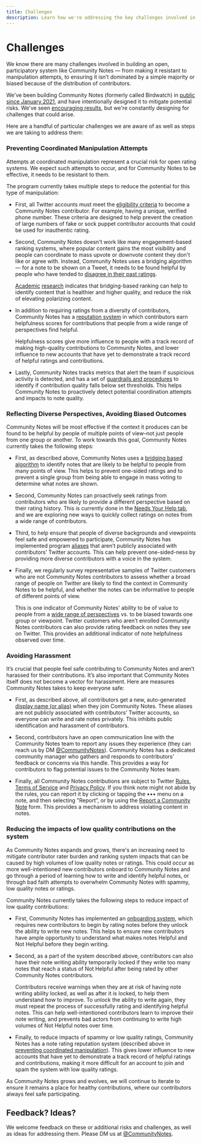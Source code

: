 ```yaml
---
title: Challenges
description: Learn how we're addressing the key challenges involved in building an open, participatory system like Community Notes.
---
```

# Challenges

We know there are many challenges involved in building an open, participatory system like Community Notes — from making it resistant to manipulation attempts, to ensuring it isn’t dominated by a simple majority or biased because of the distribution of contributors.

We've been building Community Notes (formerly called Birdwatch) in [public since January 2021](https://blog.twitter.com/en_us/topics/product/2021/introducing-birdwatch-a-community-based-approach-to-misinformation), and have intentionally designed it to mitigate potential risks. We've seen [encouraging results](https://blog.twitter.com/en_us/topics/product/2022/birdwatch-getting-new-onboarding-process-more-visible-notes), but we're constantly designing for challenges that could arise.

Here are a handful of particular challenges we are aware of as well as steps we are taking to address them:

### Preventing Coordinated Manipulation Attempts

Attempts at coordinated manipulation represent a crucial risk for open rating systems. We expect such attempts to occur, and for Community Notes to be effective, it needs to be resistant to them.

The program currently takes multiple steps to reduce the potential for this type of manipulation:

- First, all Twitter accounts must meet the [eligibility criteria](../contributing/signing-up) to become a Community Notes contributor. For example, having a unique, verified phone number. These criteria are designed to help prevent the creation of large numbers of fake or sock puppet contributor accounts that could be used for inauthentic rating.
- Second, Community Notes doesn't work like many engagement-based ranking systems, where popular content gains the most visibility and people can coordinate to mass upvote or downvote content they don't like or agree with. Instead, Community Notes uses a bridging algorithm — for a note to be shown on a Tweet, it needs to be found helpful by people who have tended to [disagree in their past ratings](../contributing/diversity-of-perspectives).

  [Academic](https://www.belfercenter.org/publication/bridging-based-ranking) [research](https://www.google.com/books/edition/Breaking_the_Social_Media_Prism/ORMCEAAAQBAJ?hl=en&gbpv=0) indicates that bridging-based ranking can help to identify content that is healthier and higher quality, and reduce the risk of elevating polarizing content.

- In addition to requiring ratings from a diversity of contributors, Community Notes has a [reputation system](../under-the-hood/contributor-scores) in which contributors earn helpfulness scores for contributions that people from a wide range of perspectives find helpful.

  Helpfulness scores give more influence to people with a track record of making high-quality contributions to Community Notes, and lower influence to new accounts that have yet to demonstrate a track record of helpful ratings and contributions.

- Lastly, Community Notes tracks metrics that alert the team if suspicious activity is detected, and has a set of [guardrails and procedures](../under-the-hood/guardrails) to identify if contribution quality falls below set thresholds. This helps Community Notes to proactively detect potential coordination attempts and impacts to note quality.

### Reflecting Diverse Perspectives, Avoiding Biased Outcomes

Community Notes will be most effective if the context it produces can be found to be helpful by people of multiple points of view–not just people from one group or another. To work towards this goal, Community Notes currently takes the following steps:

- First, as described above, Community Notes uses a [bridging based algorithm](../under-the-hood/note-ranking-code) to identify notes that are likely to be helpful to people from many points of view. This helps to prevent one-sided ratings and to prevent a single group from being able to engage in mass voting to determine what notes are shown.

- Second, Community Notes can proactively seek ratings from contributors who are likely to provide a different perspective based on their rating history. This is currently done in the [Needs Your Help tab](../contributing/rating-notes), and we are exploring new ways to quickly collect ratings on notes from a wide range of contributors.

- Third, to help ensure that people of diverse backgrounds and viewpoints feel safe and empowered to participate, Community Notes has implemented program [aliases](../contributing/aliases) that aren’t publicly associated with contributors’ Twitter accounts. This can help prevent one-sided-ness by providing more diverse contributors with a voice in the system.

- Finally, we regularly survey representative samples of Twitter customers who are not Community Notes contributors to assess whether a broad range of people on Twitter are likely to find the context in Community Notes to be helpful, and whether the notes can be informative to people of different points of view.

  This is one indicator of Community Notes' ability to be of value to people from a [wide range of perspectives](../contributing/diversity-of-perspectives) vs. to be biased towards one group or viewpoint. Twitter customers who aren’t enrolled Community Notes contributors can also provide rating feedback on notes they see on Twitter. This provides an additional indicator of note helpfulness observed over time.

### Avoiding Harassment

It’s crucial that people feel safe contributing to Community Notes and aren’t harassed for their contributions. It’s also important that Community Notes itself does not become a vector for harassment. Here are measures Community Notes takes to keep everyone safe:

- First, as described above, all contributors get a new, auto-generated [display name (or alias)](../contributing/aliases) when they join Community Notes. These aliases are not publicly associated with contributors’ Twitter accounts, so everyone can write and rate notes privately. This inhibits public identification and harassment of contributors.

- Second, contributors have an open communication line with the Community Notes team to report any issues they experience (they can reach us by DM [@CommunityNotes](https://twitter.com/communitynotes)). Community Notes has a dedicated community manager who gathers and responds to contributors’ feedback or concerns via this handle. This provides a way for contributors to flag potential issues to the Community Notes team.

- Finally, all Community Notes contributions are subject to Twitter [Rules](https://help.twitter.com/rules-and-policies/twitter-rules), [Terms of Service](https://twitter.com/tos) and [Privacy Policy](https://twitter.com/privacy). If you think note might not abide by the rules, you can report it by clicking or tapping the ••• menu on a note, and then selecting "Report”, or by using the [Report a Community Note](https://help.twitter.com/en/forms/community-note) form. This provides a mechanism to address violating content in notes.

### Reducing the impacts of low quality contributions on the system

As Community Notes expands and grows, there's an increasing need to mitigate contributor rater burden and ranking system impacts that can be caused by high volumes of low quality notes or ratings. This could occur as more well-intentioned new contributors onboard to Community Notes and go through a period of learning how to write and identify helpful notes, or through bad faith attempts to overwhelm Community Notes with spammy, low quality notes or ratings.

Community Notes currently takes the following steps to reduce impact of low quality contributions:

- First, Community Notes has implemented an [onboarding system](../contributing/writing-ability), which requires new contributors to begin by rating notes before they unlock the ability to write new notes. This helps to ensure new contributors have ample opportunity to understand what makes notes Helpful and Not Helpful before they begin writing.
- Second, as a part of the system described above, contributors can also have their note writing ability temporarily locked if they write too many notes that reach a status of Not Helpful after being rated by other Community Notes contributors.

  Contributors receive warnings when they are at risk of having note writing ability locked, as well as after it is locked, to help them understand how to improve. To unlock the ability to write again, they must repeat the process of successfully rating and identifying helpful notes. This can help well-intentioned contributors learn to improve their note writing, and prevents bad actors from continuing to write high volumes of Not Helpful notes over time.

- Finally, to reduce impacts of spammy or low quality ratings, Community Notes has a note rating reputation system (described above in [preventing coordinated manipulation](#preventing-coordinated-manipulation-attempts)). This gives lower influence to new accounts that have yet to demonstrate a track record of helpful ratings and contributions, making it more difficult for an account to join and spam the system with low quality ratings.

As Community Notes grows and evolves, we will continue to iterate to ensure it remains a place for healthy contributions, where our contributors always feel safe participating.

## Feedback? Ideas?

We welcome feedback on these or additional risks and challenges, as well as ideas for addressing them. Please DM us at [@CommunityNotes](http://twitter.com/communitynotes).
